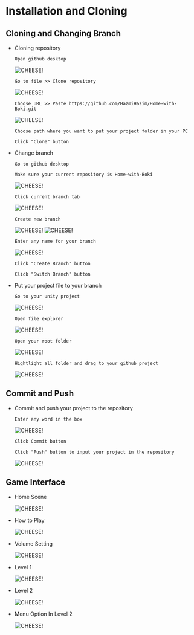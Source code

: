 # Installation and Cloning

## Cloning and Changing Branch
- Cloning repository
   ```
   Open github desktop
   ```
   ![CHEESE!](Images/image1.jpg)
   ```
   Go to file >> Clone repository
   ```
   ![CHEESE!](Images/image%202.jpg)
   ```
   Choose URL >> Paste https://github.com/HazmiHazim/Home-with-Boki.git
   ```
   ![CHEESE!](Images/Image%203.jpg)
   ```
   Choose path where you want to put your project folder in your PC
   ```
   ```
   Click "Clone" button
   ```

- Change branch
   ```
   Go to github desktop
   ```
   ```
   Make sure your current repository is Home-with-Boki
   ```
   ![CHEESE!](Images/image%204.jpg)
   ```
   Click current branch tab
   ```
   ![CHEESE!](Images/image%205.jpg)
   ```
   Create new branch
   ```
   ![CHEESE!](Images/image%206.jpg)
   ![CHEESE!](Images/image%2012.jpg)
   ```
   Enter any name for your branch
   ```
   ![CHEESE!](Images/image%2013.jpg)
   ```
   Click "Create Branch" button
   ```
   ```
   Click "Switch Branch" button
   ```

- Put your project file to your branch
   ```
   Go to your unity project 
   ```
   ![CHEESE!](Images/image%208.jpg)
   ```
   Open file explorer
   ```
   ![CHEESE!](Images/image%209.png)
   ```
   Open your root folder
   ```
   ![CHEESE!](Images/image%2011.jpg)
   ```
   Hightlight all folder and drag to your github project
   ```
   ![CHEESE!](Images/image%2010.png)

## Commit and Push
- Commit and push your project to the repository
   ```
   Enter any word in the box
   ```
   ![CHEESE!](Images/image%2014.jpg)
   ```
   Click Commit button
   ```
   ```
   Click "Push" button to input your project in the repository
   ```
   ![CHEESE!](Images/image%2015.jpg)

## Game Interface
- Home Scene

   ![CHEESE!](https://github.com/HazmiHazim/Home-with-Boki/blob/main/Images/Home%20Menu.jpg)

- How to Play

   ![CHEESE!](https://github.com/HazmiHazim/Home-with-Boki/blob/main/Images/How%20to%20Play.jpg)

- Volume Setting

   ![CHEESE!](https://github.com/HazmiHazim/Home-with-Boki/blob/main/Images/Volume%20Setting.jpg)

- Level 1

   ![CHEESE!](https://github.com/HazmiHazim/Home-with-Boki/blob/main/Images/Scene%201.jpg)

- Level 2

   ![CHEESE!](https://github.com/HazmiHazim/Home-with-Boki/blob/main/Images/Scene%202.jpg)

- Menu Option In Level 2

   ![CHEESE!](https://github.com/HazmiHazim/Home-with-Boki/blob/main/Images/Menu%20Option.jpg)
